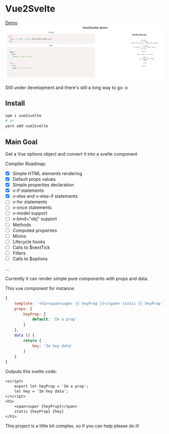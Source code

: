 # Vue2Svelte

[Demo](https://blissful-goldstine-5db493.netlify.com)
[![Demo Image](https://github.com/trickstival/vue2svelte/blob/master/demo/src/assets/demo-print.png?raw=true)](https://blissful-goldstine-5db493.netlify.com)

Still under development and there's still a long way to go :o

## Install

```bash
npm i vue2svelte
# or
yarn add vue2svelte
```

## Main Goal

Get a Vue options object and convert it into a svelte component

Compiler Roadmap:

- [x] Simple HTML elements rendering
- [x] Default props values
- [x] Simple properties declaration
- [x] v-if statements
- [x] v-else and v-else-if statements
- [ ] v-for statements
- [ ] v-once statements
- [ ] v-model support
- [ ] v-bind="obj" support
- [ ] Methods
- [ ] Computed properties
- [ ] Mixins
- [ ] Lifecycle hooks
- [ ] Calls to $nextTick
- [ ] Filters
- [ ] Calls to $options

...

Currently it can render simple pure components with props and data.

This vue component for instance:

```js
{
    template: `<h1><span>super {{ heyProp }}</span> static {{ heyProp }} {{ hey }}</h1>`,
    props: {
        heyProp: {
            default: 'Im a prop'
        }
    },
    data () {
        return {
            hey: 'Im hey data'
        }
    }
}
```

Outputs this svelte code:

```svelte
<script>
    export let heyProp = 'Im a prop';
    let hey = 'Im hey data';
</script>
<h1>
    <span>super {heyProp}</span>
    static {heyProp} {hey}
</h1>
```

This project is a little bit complex, so if you can help please do it!
